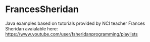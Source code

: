 # FrancesSheridan
Java examples based on tutorials provided by NCI teacher Frances Sheridan avaialable here: 
https://www.youtube.com/user/fsheridanprogramming/playlists
